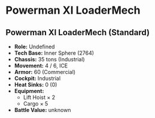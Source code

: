 # Powerman XI LoaderMech
## Powerman XI LoaderMech (Standard)
- **Role:** Undefined
- **Tech Base:** Inner Sphere (2764)
- **Chassis:** 35 tons (Industrial)
- **Movement:** 4 / 6, ICE
- **Armor:** 60 (Commercial)
- **Cockpit:** Industrial
- **Heat Sinks:** 0 (0)
- **Equipment:**
  - Lift Hoist × 2
  - Cargo × 5
- **Battle Value:** unknown

